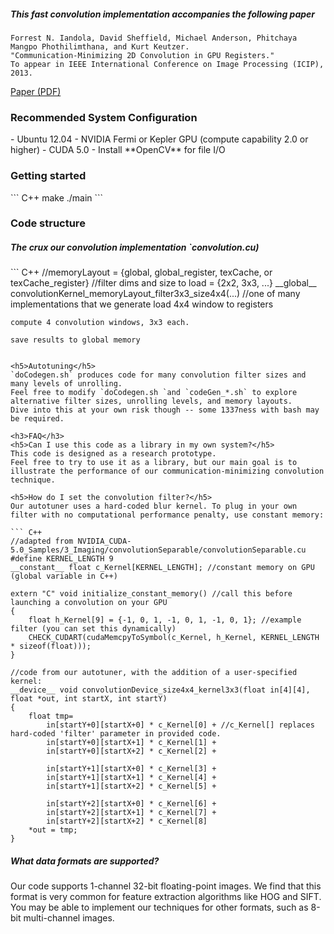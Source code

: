 <h5>This fast convolution implementation accompanies the following paper</h5>

```
Forrest N. Iandola, David Sheffield, Michael Anderson, Phitchaya Mangpo Phothilimthana, and Kurt Keutzer. 
"Communication-Minimizing 2D Convolution in GPU Registers."
To appear in IEEE International Conference on Image Processing (ICIP), 2013. 
```
[Paper (PDF)](http://www.forrestiandola.com/PREPRINT_convolution_2d_gpu_registers.pdf)

<h3>Recommended System Configuration</h3>
- Ubuntu 12.04
- NVIDIA Fermi or Kepler GPU (compute capability 2.0 or higher)
- CUDA 5.0
- Install **OpenCV** for file I/O


<h3>Getting started</h3>
``` C++
make
./main
```

<h3>Code structure</h3>

<h5>The crux our convolution implementation `convolution.cu)</h5>
``` C++
//memoryLayout = {global, global_register, texCache, or texCache_register}
//filter dims and size to load = {2x2, 3x3, ...}
__global__ convolutionKernel_memoryLayout_filter3x3_size4x4(...) //one of many implementations that we generate
    load 4x4 window to registers
    
    compute 4 convolution windows, 3x3 each.
    
    save results to global memory
```

<h5>Autotuning</h5>
`doCodegen.sh` produces code for many convolution filter sizes and many levels of unrolling. 
Feel free to modify `doCodegen.sh `and `codeGen_*.sh` to explore alternative filter sizes, unrolling levels, and memory layouts. 
Dive into this at your own risk though -- some 1337ness with bash may be required.

<h3>FAQ</h3>
<h5>Can I use this code as a library in my own system?</h5>
This code is designed as a research prototype. 
Feel free to try to use it as a library, but our main goal is to illustrate the performance of our communication-minimizing convolution technique.

<h5>How do I set the convolution filter?</h5>
Our autotuner uses a hard-coded blur kernel. To plug in your own filter with no computational performance penalty, use constant memory:

``` C++
//adapted from NVIDIA_CUDA-5.0_Samples/3_Imaging/convolutionSeparable/convolutionSeparable.cu
#define KERNEL_LENGTH 9
__constant__ float c_Kernel[KERNEL_LENGTH]; //constant memory on GPU (global variable in C++)

extern "C" void initialize_constant_memory() //call this before launching a convolution on your GPU
{
    float h_Kernel[9] = {-1, 0, 1, -1, 0, 1, -1, 0, 1}; //example filter (you can set this dynamically)
    CHECK_CUDART(cudaMemcpyToSymbol(c_Kernel, h_Kernel, KERNEL_LENGTH * sizeof(float)));
}

//code from our autotuner, with the addition of a user-specified kernel:
__device__ void convolutionDevice_size4x4_kernel3x3(float in[4][4], float *out, int startX, int startY)
{
    float tmp=
        in[startY+0][startX+0] * c_Kernel[0] + //c_Kernel[] replaces hard-coded 'filter' parameter in provided code.
        in[startY+0][startX+1] * c_Kernel[1] +
        in[startY+0][startX+2] * c_Kernel[2] +

        in[startY+1][startX+0] * c_Kernel[3] +
        in[startY+1][startX+1] * c_Kernel[4] +
        in[startY+1][startX+2] * c_Kernel[5] +

        in[startY+2][startX+0] * c_Kernel[6] +
        in[startY+2][startX+1] * c_Kernel[7] +
        in[startY+2][startX+2] * c_Kernel[8]
    *out = tmp;
}
```
<h5>What data formats are supported?</h5>
Our code supports 1-channel 32-bit floating-point images. 
We find that this format is very common for feature extraction algorithms like HOG and SIFT. 
You may be able to implement our techniques for other formats, such as 8-bit multi-channel images.

